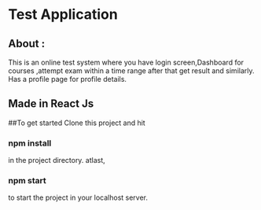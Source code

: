 # Test Application

## About :
This is an online test system where you have login screen,Dashboard for courses ,attempt exam within a time range after that get result and similarly. Has a profile page for profile details.

## Made in React Js

##To get started
Clone this project and hit
### npm install 
in the project directory.
atlast,
### npm start
 to start the project in your localhost server.

